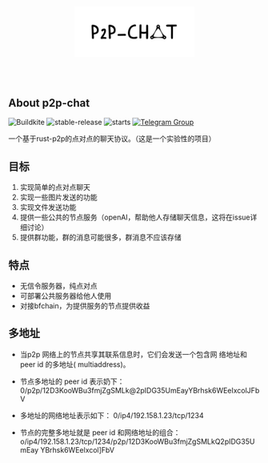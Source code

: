 <br />
<br />

<p align="center">
<img src="docs/images/logo1.svg" width="240">
</p>

<br />
<br />

## About p2p-chat

![Buildkite](https://img.shields.io/buildkite/0eae07525f8e44a19b48fa937813e2c21ee04aa351361cd851)
![stable-release](https://img.shields.io/badge/p2pChat-实验性项目-da282a)
![starts](https://shields.io/github/stars/HighValyrian/p2p-chat)
[![Telegram Group][telegram-badge]][telegram-url]

[telegram-badge]: https://cdn.jsdelivr.net/gh/Patrolavia/telegram-badge@8fe3382b3fd3a1c533ba270e608035a27e430c2e/chat.svg
[telegram-url]: https://t.me/+SiZ53KtzsMw0M2Rl

一个基于rust-p2p的点对点的聊天协议。（这是一个实验性的项目）

## 目标

1. 实现简单的点对点聊天
2. 实现一些图片发送的功能
3. 实现文件发送功能
4. 提供一些公共的节点服务（openAI，帮助他人存储聊天信息，这将在issue详细讨论）
5. 提供群功能，群的消息可能很多，群消息不应该存储

## 特点

- 无信令服务器，纯点对点
- 可部署公共服务器给他人使用
- 对接bfchain，为提供服务的节点提供收益

## 多地址

+ 当p2p 网络上的节点共享其联系信息时，它们会发送一个包含网
络地址和 peer id 的多地址( multiaddress)。

+ 节点多地址的 peer id 表示奶下：
0/p2p/12D3KooWBu3fmjZgSMLk@2pIDG35UmEayYBrhsk6WEeIxcolJFbV

+ 多地址的网络地址表示如下：
0/ip4/192.158.1.23/tcp/1234

+ 节点的完整多地址就是 peer id 和网络地址的组合：
o/ip4/192.158.1.23/tcp/1234/p2p/12D3KooWBu3fmjZgSMLkQ2pIDG35UmEay
YBrhsk6WEelxcol]FbV
